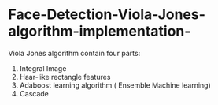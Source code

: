 # Face-Detection-Viola-Jones-algorithm-implementation-
Viola Jones algorithm contain four parts:
1) Integral Image
2) Haar-like rectangle features
3) Adaboost learning algorithm ( Ensemble Machine learning)
4) Cascade
